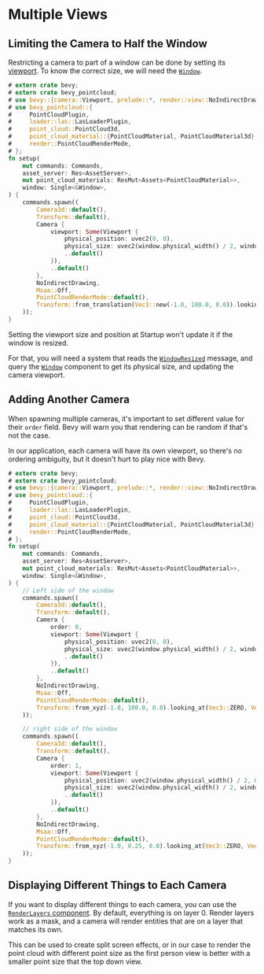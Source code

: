 # Multiple Views

## Limiting the Camera to Half the Window

Restricting a camera to part of a window can be done by setting its [viewport](https://docs.rs/bevy/0.17.2/bevy/camera/struct.Camera.html#structfield.viewport). To know the correct size, we will need the [`Window`](https://docs.rs/bevy/0.17.2/bevy/prelude/struct.Window.html).

```rust
# extern crate bevy;
# extern crate bevy_pointcloud;
# use bevy::{camera::Viewport, prelude::*, render::view::NoIndirectDrawing};
# use bevy_pointcloud::{
#     PointCloudPlugin,
#     loader::las::LasLoaderPlugin,
#     point_cloud::PointCloud3d,
#     point_cloud_material::{PointCloudMaterial, PointCloudMaterial3d},
#     render::PointCloudRenderMode,
# };
fn setup(
    mut commands: Commands,
    asset_server: Res<AssetServer>,
    mut point_cloud_materials: ResMut<Assets<PointCloudMaterial>>,
    window: Single<&Window>,
) {
    commands.spawn((
        Camera3d::default(),
        Transform::default(),
        Camera {
            viewport: Some(Viewport {
                physical_position: uvec2(0, 0),
                physical_size: uvec2(window.physical_width() / 2, window.physical_height()),
                ..default()
            }),
            ..default()
        },
        NoIndirectDrawing,
        Msaa::Off,
        PointCloudRenderMode::default(),
        Transform::from_translation(Vec3::new(-1.0, 100.0, 0.0)).looking_at(Vec3::ZERO, Vec3::Y),
    ));
}
```

<div class="warning">

Setting the viewport size and position at Startup won't update it if the window is resized.

For that, you will need a system that reads the [`WindowResized`](https://docs.rs/bevy/0.17.2/bevy/window/struct.WindowResized.html) message, and query the [`Window`](https://docs.rs/bevy/0.17.2/bevy/prelude/struct.Window.html) component to get its physical size, and updating the camera viewport.

</div>

## Adding Another Camera

When spawning multiple cameras, it's important to set different value for their `order` field. Bevy will warn you that rendering can be random if that's not the case.

In our application, each camera will have its own viewport, so there's no ordering ambiguity, but it doesn't hurt to play nice with Bevy.

```rust
# extern crate bevy;
# extern crate bevy_pointcloud;
# use bevy::{camera::Viewport, prelude::*, render::view::NoIndirectDrawing};
# use bevy_pointcloud::{
#     PointCloudPlugin,
#     loader::las::LasLoaderPlugin,
#     point_cloud::PointCloud3d,
#     point_cloud_material::{PointCloudMaterial, PointCloudMaterial3d},
#     render::PointCloudRenderMode,
# };
fn setup(
    mut commands: Commands,
    asset_server: Res<AssetServer>,
    mut point_cloud_materials: ResMut<Assets<PointCloudMaterial>>,
    window: Single<&Window>,
) {
    // Left side of the window
    commands.spawn((
        Camera3d::default(),
        Transform::default(),
        Camera {
            order: 0,
            viewport: Some(Viewport {
                physical_position: uvec2(0, 0),
                physical_size: uvec2(window.physical_width() / 2, window.physical_height()),
                ..default()
            }),
            ..default()
        },
        NoIndirectDrawing,
        Msaa::Off,
        PointCloudRenderMode::default(),
        Transform::from_xyz(-1.0, 100.0, 0.0).looking_at(Vec3::ZERO, Vec3::Y),
    ));

    // right side of the window
    commands.spawn((
        Camera3d::default(),
        Transform::default(),
        Camera {
            order: 1,
            viewport: Some(Viewport {
                physical_position: uvec2(window.physical_width() / 2, 0),
                physical_size: uvec2(window.physical_width() / 2, window.physical_height()),
                ..default()
            }),
            ..default()
        },
        NoIndirectDrawing,
        Msaa::Off,
        PointCloudRenderMode::default(),
        Transform::from_xyz(-1.0, 0.25, 0.0).looking_at(Vec3::ZERO, Vec3::Y),
    ));
}
```

## Displaying Different Things to Each Camera

If you want to display different things to each camera, you can use the [`RenderLayers` component](https://docs.rs/bevy/0.17.2/bevy/camera/visibility/struct.RenderLayers.html). By default, everything is on layer 0. Render layers work as a mask, and a camera will render entities that are on a layer that matches its own.

This can be used to create split screen effects, or in our case to render the point cloud with different point size as the first person view is better with a smaller point size that the top down view.
